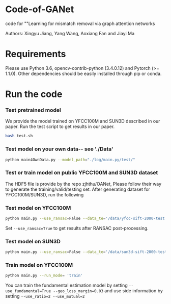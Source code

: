 # Code-of-GANet
code for ""Learning for mismatch removal via graph attention networks

Authors: Xingyu Jiang, Yang Wang, Aoxiang Fan and Jiayi Ma


# Requirements
Please use Python 3.6, opencv-contrib-python (3.4.0.12) and Pytorch (>= 1.1.0). Other dependencies should be easily installed through pip or conda.

# Run the code
### Test pretrained model

We provide the model trained on YFCC100M and SUN3D described in our paper. Run the test script to get results in our paper.
```bash
bash test.sh
```
### Test model on your own data-- see './Data'
```bash
python main4OwnData.py --model_path="./log/main.py/test/" 
```

### Test or train model on public  YFCC100M and SUN3D dataset
The HDF5 file is provide by the repo zjhthu/OANet, Please follow their way to generate the training/valid/testing set.
After generating dataset for YFCC100M/SUN3D, run the following 

### Test model on YFCC100M
```bash
python main.py --use_ransac=False --data_te='/data/yfcc-sift-2000-test.hdf5' --run_mode='test'
```
Set `--use_ransac=True` to get results after RANSAC post-processing.

### Test model on SUN3D
```bash
python main.py --use_ransac=False --data_te='/data/sun3d-sift-2000-test.hdf5' --run_mode='test'
```




### Train model on YFCC100M



```bash
python main.py --run_mode= 'train'
```

You can train the fundamental estimation model by setting `--use_fundamental=True --geo_loss_margin=0.03` and use side information by setting `--use_ratio=2 --use_mutual=2`

